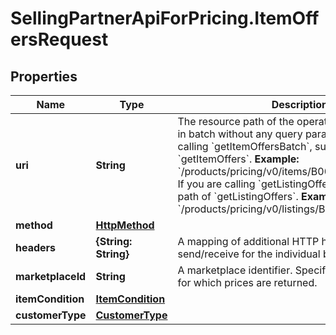 # SellingPartnerApiForPricing.ItemOffersRequest

## Properties

Name | Type | Description | Notes
------------ | ------------- | ------------- | -------------
**uri** | **String** | The resource path of the operation you are calling in batch without any query parameters.  If you are calling &#x60;getItemOffersBatch&#x60;, supply the path of &#x60;getItemOffers&#x60;.  **Example:** &#x60;/products/pricing/v0/items/B000P6Q7MY/offers&#x60;  If you are calling &#x60;getListingOffersBatch&#x60;, supply the path of &#x60;getListingOffers&#x60;.  **Example:** &#x60;/products/pricing/v0/listings/B000P6Q7MY/offers&#x60; | 
**method** | [**HttpMethod**](HttpMethod.md) |  | 
**headers** | **{String: String}** | A mapping of additional HTTP headers to send/receive for the individual batch request. | [optional] 
**marketplaceId** | **String** | A marketplace identifier. Specifies the marketplace for which prices are returned. | 
**itemCondition** | [**ItemCondition**](ItemCondition.md) |  | 
**customerType** | [**CustomerType**](CustomerType.md) |  | [optional] 


